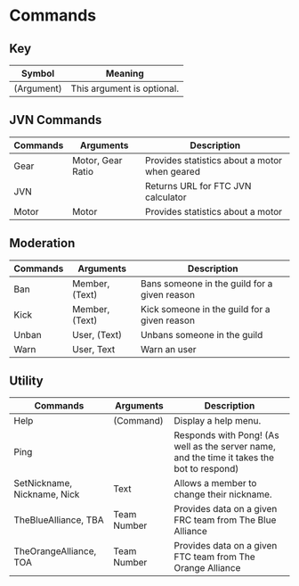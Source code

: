 # Commands

## Key
| Symbol     | Meaning                    |
| ---------- | -------------------------- |
| (Argument) | This argument is optional. |

## JVN Commands
| Commands | Arguments         | Description                                   |
| -------- | ----------------- | --------------------------------------------- |
| Gear     | Motor, Gear Ratio | Provides statistics about a motor when geared |
| JVN      | <none>            | Returns URL for FTC JVN calculator            |
| Motor    | Motor             | Provides statistics about a motor             |

## Moderation
| Commands | Arguments      | Description                                  |
| -------- | -------------- | -------------------------------------------- |
| Ban      | Member, (Text) | Bans someone in the guild for a given reason |
| Kick     | Member, (Text) | Kick someone in the guild for a given reason |
| Unban    | User, (Text)   | Unbans someone in the guild                  |
| Warn     | User, Text     | Warn an user                                 |

## Utility
| Commands                    | Arguments   | Description                                                                                |
| --------------------------- | ----------- | ------------------------------------------------------------------------------------------ |
| Help                        | (Command)   | Display a help menu.                                                                       |
| Ping                        | <none>      | Responds with Pong! (As well as the server name, and the time it takes the bot to respond) |
| SetNickname, Nickname, Nick | Text        | Allows a member to change their nickname.                                                  |
| TheBlueAlliance, TBA        | Team Number | Provides data on a given FRC team from The Blue Alliance                                   |
| TheOrangeAlliance, TOA      | Team Number | Provides data on a given FTC team from The Orange Alliance                                 |


